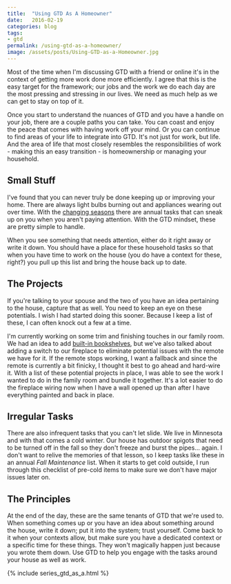 ```yaml
---
title:  "Using GTD As A Homeowner"
date:   2016-02-19
categories: blog
tags:
- gtd
permalink: /using-gtd-as-a-homeowner/
image: /assets/posts/Using-GTD-as-a-Homeowner.jpg
---
```

Most of the time when I'm discussing GTD with a friend or online it's in the context of getting more work done more efficiently. I agree that this is the easy target for the framework; our jobs and the work we do each day are the most pressing and stressing in our lives. We need as much help as we can get to stay on top of it.
<!--more-->

Once you start to understand the nuances of GTD and you have a handle on your job, there are a couple paths you can take. You can coast and enjoy the peace that comes with having work off your mind. Or you can continue to find areas of your life to integrate into GTD. It's not just for work, but life. And the area of life that most closely resembles the responsibilities of work - making this an easy transition - is homeownership or managing your household.

## Small Stuff

I've found that you can never truly be done keeping up or improving your home. There are always light bulbs burning out and appliances wearing out over time. With the [changing seasons](http://joebuhlig.com/seasons-tasks/) there are annual tasks that can sneak up on you when you aren't paying attention. With the GTD mindset, these are pretty simple to handle. 

When you see something that needs attention, either do it right away or write it down. You should have a place for these household tasks so that when you have time to work on the house (you do have a context for these, right?) you pull up this list and bring the house back up to date.

## The Projects

If you're talking to your spouse and the two of you have an idea pertaining to the house, capture that as well. You need to keep an eye on these potentials. I wish I had started doing this sooner. Because I keep a list of these, I can often knock out a few at a time.

I'm currently working on some trim and finishing touches in our family room. We had an idea to add [built-in bookshelves](http://discussion.joebuhlig.com/t/heavy-duty-floating-book-shelves/192?u=joebuhlig), but we've also talked about adding a switch to our fireplace to eliminate potential issues with the remote we have for it. If the remote stops working, I want a fallback and since the remote is currently a bit finicky, I thought it best to go ahead and hard-wire it. With a list of these potential projects in place, I was able to see the work I wanted to do in the family room and bundle it together. It's a lot easier to do the fireplace wiring now when I have a wall opened up than after I have everything painted and back in place.

## Irregular Tasks

There are also infrequent tasks that you can't let slide. We live in Minnesota and with that comes a cold winter. Our house has outdoor spigots that need to be turned off in the fall so they don't freeze and burst the pipes... again. I don't want to relive the memories of that lesson, so I keep tasks like these in an annual _Fall Maintenance_ list. When it starts to get cold outside, I run through this checklist of pre-cold items to make sure we don't have major issues later on.

## The Principles

At the end of the day, these are the same tenants of GTD that we're used to. When something comes up or you have an idea about something around the house, write it down; put it into the system; trust yourself. Come back to it when your contexts allow, but make sure you have a dedicated context or a specific time for these things. They won't magically happen just because you wrote them down. Use GTD to help you engage with the tasks around your house as well as work.

{% include series_gtd_as_a.html %}